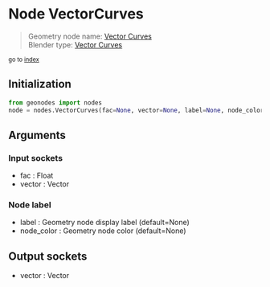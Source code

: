 
# Node VectorCurves

> Geometry node name: [Vector Curves](https://docs.blender.org/manual/en/latest/modeling/geometry_nodes/vector/vector_curves.html)<br>
  Blender type: [Vector Curves](https://docs.blender.org/api/current/bpy.types.ShaderNodeVectorCurve.html)
  
<sub>go to [index](/docs/index.md)</sub>

## Initialization

```python
from geonodes import nodes
node = nodes.VectorCurves(fac=None, vector=None, label=None, node_color=None)
```



## Arguments


### Input sockets

- fac : Float
- vector : Vector

### Node label

- label : Geometry node display label (default=None)
- node_color : Geometry node color (default=None)

## Output sockets

- vector : Vector
